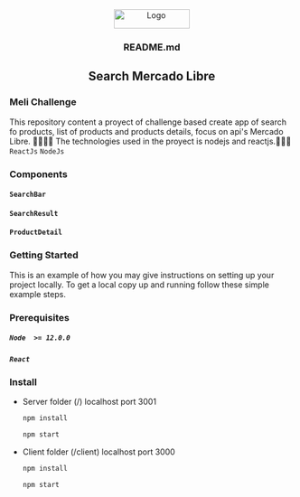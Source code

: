 <div align="center">
  <a href="https://github.com/andreslj97/MeliChallenge">
    <img src="https://http2.mlstatic.com/frontend-assets/ml-web-navigation/ui-navigation/5.19.5/mercadolibre/logo__large_plus.png" alt="Logo" width="134" height="34">
  </a>
  <h3 align="center">README.md</h3>
  <h2>Search Mercado Libre</h2>
</div>


### Meli Challenge

This repository content a proyect of challenge based create app of search fo products, list of products and products details, focus on api's Mercado Libre.  🛒🏪👨‍💻
The technologies used in the proyect is nodejs and reactjs.👾🤖🎯
`ReactJs`
`NodeJs`


### Components

#### `SearchBar`

#### `SearchResult`

#### `ProductDetail`


### Getting Started

This is an example of how you may give instructions on setting up your project locally.
To get a local copy up and running follow these simple example steps.


### Prerequisites

##### `Node  >= 12.0.0`
##### `React`

### Install

* Server folder (/) localhost port 3001

  ```sh
  npm install
  ```
    ```sh
  npm start
  ```
  
* Client folder (/client) localhost port 3000

  ```sh
  npm install
  ```
    ```sh
  npm start
  ```
